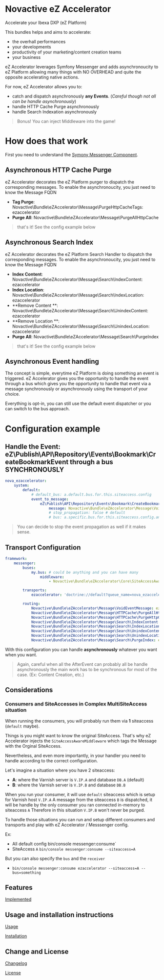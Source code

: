 # Novactive eZ Accelerator

Accelerate your Ibexa DXP (eZ Platform)

This bundles helps and aims to accelerate:

- the overhall performances
- your developments
- productivity of your marketing/content creation teams
- your business 

eZ Accelerator leverages Symfony Messenger and adds asynchronoucity to eZ Platform allowing many things
with NO OVERHEAD and quite the opposite accelerating native actions.

For now, eZ Accelerator allows you to:

- catch and dispatch asynchronously **any Events**. (_Careful though not all can be handle asynchronously_)
- handle HTTP Cache Purge asynchronously
- handle Search Indexation asynchronously

> Bonus! You can inject Middleware into the game!

# How does that work

First you need to understand the [Symony Messenger Component](https://symfony.com/doc/current/components/messenger.html).

## Asynchronous HTTP Cache Purge

eZ Accelerator decorates the eZ Platform purger to dispatch the corresponding messages.
To enable the asynchronoucity, you just need to know the Message FQDN

- **Tag Purge**: Novactive\Bundle\eZAccelerator\Message\PurgeHttpCacheTags: ezaccelerator
- **Purge All**: Novactive\Bundle\eZAccelerator\Message\PurgeAllHttpCache

> that's it! See the config example below

## Asynchronous Search Index

eZ Accelerator decorates the eZ Platform Search Handler to dispatch the corresponding messages.
To enable the asynchronoucity, you just need to know the Message FQDN

- **Index Content**: Novactive\Bundle\eZAccelerator\Message\Search\IndexContent: ezaccelerator
- **Index Location**: Novactive\Bundle\eZAccelerator\Message\Search\IndexLocation: ezaccelerator
- **Remove Content **: Novactive\Bundle\eZAccelerator\Message\Search\UnindexContent: ezaccelerator
- **Remove Location **: Novactive\Bundle\eZAccelerator\Message\Search\UnindexLocation: ezaccelerator
- **Purge All**: Novactive\Bundle\eZAccelerator\Message\Search\PurgeIndex

> that's it! See the config example below

## Asynchronous Event handling

The concept is simple, everytime eZ Platform is doing something an event is triggered. eZ Accelerator gives you the 
opportunity to handle the event through a bus which gives you the opportunity to handle that event via a message 
synchronously or asynchronously using the transport of your choice.

Everything is opt-in, you can still use the default event dispatcher or you can switch to the bus approach.

# Configuration example

## Handle the Event: eZ\Publish\API\Repository\Events\Bookmark\CreateBookmarkEvent through a bus SYNCHRONOUSLY

```yaml
nova_ezaccelerator:
    system:
        default:
            # default_bus: a.default.bus.for.this.siteaccess.config
            event_to_message:
                eZ\Publish\API\Repository\Events\Bookmark\CreateBookmarkEvent:
                    message: Novactive\Bundle\eZAccelerator\Message\VoidEventMessage # should be your own
                    # stop_propagation: false # default
                    # bus: a.specific.bus.for.this.siteaccess.config.and.that.event
```

> You can decide to stop the event propagation as well if it makes sense.

## Transport Configuration

```yaml
framework:
    messenger:
        buses:
            my.bus: # could be anything and you can have many
                middleware:
                    - Novactive\Bundle\eZAccelerator\Core\SiteAccessAwareMiddleware

        transports:
            ezaccelerator: 'doctrine://default?queue_name=nova_ezaccelerator' # you decide the name does not matter

        routing:
            Novactive\Bundle\eZAccelerator\Message\VoidEventMessage: ezaccelerator
            Novactive\Bundle\eZAccelerator\Message\HTTPCache\PurgeAllHttpCache: ezaccelerator
            Novactive\Bundle\eZAccelerator\Message\HTTPCache\PurgeHttpCacheTags: ezaccelerator
            Novactive\Bundle\eZAccelerator\Message\Search\IndexContent: ezaccelerator
            Novactive\Bundle\eZAccelerator\Message\Search\IndexLocation: ezaccelerator
            Novactive\Bundle\eZAccelerator\Message\Search\UnindexContent: ezaccelerator
            Novactive\Bundle\eZAccelerator\Message\Search\UnindexLocation: ezaccelerator
            Novactive\Bundle\eZAccelerator\Message\Search\PurgeIndex: ezaccelerator
```

With this configuration you can handle **asynchronously** whatever you want when you want.

> Again, careful when all the AfterEvent can probably all be handle asynchronously the main work has to be synchronous
> for most of the case. (Ex: Content Creation, etc.)

## Considerations

### Consumers and SiteAccesses in Complex MultiSiteAccess situation

When running the consumers, you will probably run them via **1** siteaccess (`default` maybe).

Things is you might want to know the original SiteAccess. That's why eZ Accelerator injects the `SiteAccessAwareMiddleware`
which tags the Message with the Orginal SiteAccess.

Nevertheless, and even more importantly, in your handler you need to handle according to the correct configuration.

Let's imagine a situation where you have 2 siteaccess:

- **A**: where the Varnish server is `V.IP.A` and database `DB.A` (default)
- **B**: where the Varnish server is `V.IP.B` and database `DB.B`

When you run your consumer, it will use `default` siteaccess which is setup for Varnish host `V.IP.A`
A message from the siteaccess `B` is dispatched, it will be handle by the only consumer you ran connected in-memory to siteaccess `A`
Therefore in this situation `V.IP.B` won't never be purged.


To handle those situations you can run and setup different consumers and transports and play with eZ Accelerator / Messsenger config.

Ex: 

- All default config bin/console messenger:consume`
- SiteAccess `A` `bin/console messenger:consume --siteaccess=A`

But you can also specify the `bus` and the `receiver`

- `bin/console messenger:consume ezaccelerator --siteaccess=A --bus=something`


## Features

[Implemented](documentation/FEATURES.md)

## Usage and installation instructions

[Usage](documentation/USAGE.md)

[Installation](documentation/INSTALL.md)

Change and License
------------------

[Changelog](documentation/CHANGELOG.md)

[License](LICENSE)
